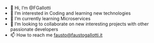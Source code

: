 - 👋 Hi, I’m @FGallotti
- 👀 I’m interested in Coding and learning new technologies
- 🌱 I’m currently learning Microservices
- 💞️ I’m looking to collaborate on new interesting projects with other passionate developers
- 📫 How to reach me fausto@faustogallotti.it

<!---
FGallotti/FGallotti is a ✨ special ✨ repository because its `README.md` (this file) appears on your GitHub profile.
You can click the Preview link to take a look at your changes.
--->

